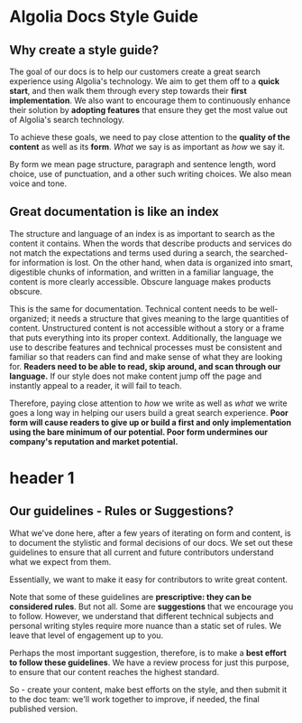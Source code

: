 # Algolia Docs Style Guide

## Why create a style guide?

The goal of our docs is to help our customers create a great search experience using Algolia's technology. We aim to get them off to a **quick start**, and then walk them through every step towards their **first implementation**. We also want to encourage them to continuously enhance their solution by **adopting features** that ensure they get the most value out of Algolia's search technology.

To achieve these goals, we need to pay close attention to the **quality of the content** as well as its **form**. *What* we say is as important as *how* we say it.

By form we mean page structure, paragraph and sentence length, word choice, use of punctuation, and a other such writing choices. We also mean voice and tone.

## Great documentation is like an index

The structure and language of an index is as important to search as the content it contains. When the words that describe products and services do not match the expectations and terms used during a search, the searched-for information is lost. On the other hand, when data is organized into smart, digestible chunks of information, and written in a familiar language, the content is more clearly accessible. Obscure language makes products obscure.

This is the same for documentation. Technical content needs to be well-organized; it needs a structure that gives meaning to the large quantities of content. Unstructured content is not accessible without a story or a frame that puts everything into its proper context. Additionally, the language we use to describe features and technical processes must be consistent and familiar so that readers can find and make sense of what they are looking for. **Readers need to be able to read, skip around, and scan through our language.** If our style does not make content jump off the page and instantly appeal to a reader, it will fail to teach.

Therefore, paying close attention to *how* we write as well as *what* we write goes a long way in helping our users build a great search experience. **Poor form will cause readers to give up or build a first and only implementation using the bare minimum of our potential. Poor form undermines our company's reputation and market potential.**

# header 1

## Our guidelines - Rules or Suggestions?

What we've done here, after a few years of iterating on form and content, is to document the stylistic and formal decisions of our docs. We set out these guidelines to ensure that all current and future contributors understand what we expect from them.

Essentially, we want to make it easy for contributors to write great content.

Note that some of these guidelines are **prescriptive: they can be considered rules**. But not all. Some are **suggestions** that we encourage you to follow. However, we understand that different technical subjects and personal writing styles require more nuance than a static set of rules. We leave that level of engagement up to you.

Perhaps the most important suggestion, therefore, is to make a **best effort to follow these guidelines**. We have a review process for just this purpose, to ensure that our content reaches the highest standard.

So - create your content, make best efforts on the style, and then submit it to the doc team: we'll work together to improve, if needed, the final published version.

